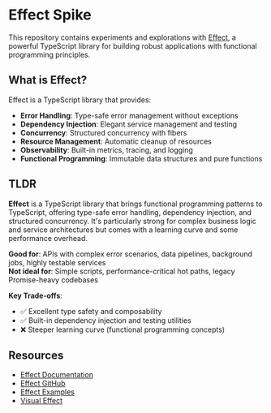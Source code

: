 # Effect Spike

This repository contains experiments and explorations with [Effect](https://github.com/Effect-TS/effect), a powerful TypeScript library for building robust applications with functional programming principles.

## What is Effect?

Effect is a TypeScript library that provides:
- **Error Handling**: Type-safe error management without exceptions
- **Dependency Injection**: Elegant service management and testing
- **Concurrency**: Structured concurrency with fibers
- **Resource Management**: Automatic cleanup of resources
- **Observability**: Built-in metrics, tracing, and logging
- **Functional Programming**: Immutable data structures and pure functions

## TLDR

**Effect** is a TypeScript library that brings functional programming patterns to TypeScript, offering type-safe error handling, dependency injection, and structured concurrency. It's particularly strong for complex business logic and service architectures but comes with a learning curve and some performance overhead.

**Good for**: APIs with complex error scenarios, data pipelines, background jobs, highly testable services  
**Not ideal for**: Simple scripts, performance-critical hot paths, legacy Promise-heavy codebases

**Key Trade-offs**:
- ✅ Excellent type safety and composability
- ✅ Built-in dependency injection and testing utilities
- ❌ Steeper learning curve (functional programming concepts)

## Resources

- [Effect Documentation](https://effect.website/)
- [Effect GitHub](https://github.com/Effect-TS/effect)
- [Effect Examples](https://github.com/Effect-TS/examples)
- [Visual Effect](https://effect.kitlangton.com/)

